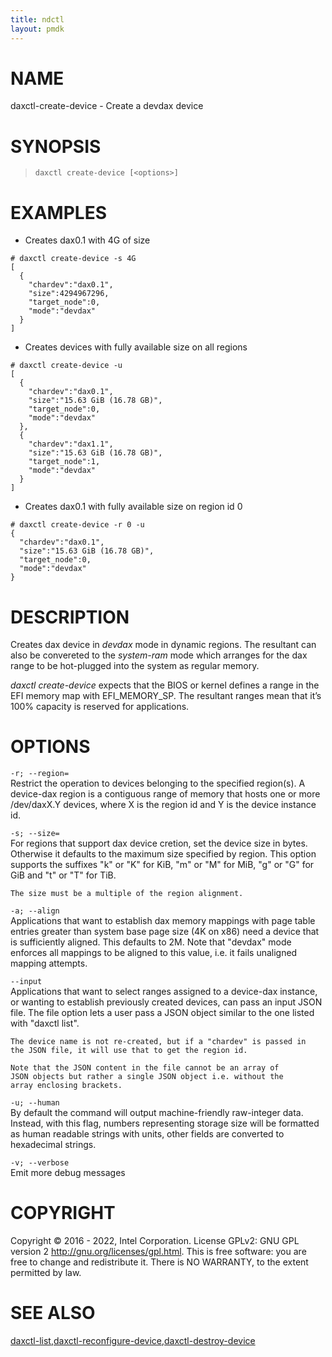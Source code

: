 ```yaml
---
title: ndctl
layout: pmdk
---
```


# NAME

daxctl-create-device - Create a devdax device

# SYNOPSIS

>     daxctl create-device [<options>]

# EXAMPLES

-   Creates dax0.1 with 4G of size

<!-- -->

    # daxctl create-device -s 4G
    [
      {
        "chardev":"dax0.1",
        "size":4294967296,
        "target_node":0,
        "mode":"devdax"
      }
    ]

-   Creates devices with fully available size on all regions

<!-- -->

    # daxctl create-device -u
    [
      {
        "chardev":"dax0.1",
        "size":"15.63 GiB (16.78 GB)",
        "target_node":0,
        "mode":"devdax"
      },
      {
        "chardev":"dax1.1",
        "size":"15.63 GiB (16.78 GB)",
        "target_node":1,
        "mode":"devdax"
      }
    ]

-   Creates dax0.1 with fully available size on region id 0

<!-- -->

    # daxctl create-device -r 0 -u
    {
      "chardev":"dax0.1",
      "size":"15.63 GiB (16.78 GB)",
      "target_node":0,
      "mode":"devdax"
    }

# DESCRIPTION

Creates dax device in *devdax* mode in dynamic regions. The resultant
can also be convereted to the *system-ram* mode which arranges for the
dax range to be hot-plugged into the system as regular memory.

*daxctl create-device* expects that the BIOS or kernel defines a range
in the EFI memory map with EFI_MEMORY_SP. The resultant ranges mean that
it’s 100% capacity is reserved for applications.

# OPTIONS

`-r; --region=`  
Restrict the operation to devices belonging to the specified region(s).
A device-dax region is a contiguous range of memory that hosts one or
more /dev/daxX.Y devices, where X is the region id and Y is the device
instance id.

`-s; --size=`  
For regions that support dax device cretion, set the device size in
bytes. Otherwise it defaults to the maximum size specified by region.
This option supports the suffixes "k" or "K" for KiB, "m" or "M" for
MiB, "g" or "G" for GiB and "t" or "T" for TiB.

    The size must be a multiple of the region alignment.

`-a; --align`  
Applications that want to establish dax memory mappings with page table
entries greater than system base page size (4K on x86) need a device
that is sufficiently aligned. This defaults to 2M. Note that "devdax"
mode enforces all mappings to be aligned to this value, i.e. it fails
unaligned mapping attempts.

`--input`  
Applications that want to select ranges assigned to a device-dax
instance, or wanting to establish previously created devices, can pass
an input JSON file. The file option lets a user pass a JSON object
similar to the one listed with "daxctl list".

    The device name is not re-created, but if a "chardev" is passed in
    the JSON file, it will use that to get the region id.

    Note that the JSON content in the file cannot be an array of
    JSON objects but rather a single JSON object i.e. without the
    array enclosing brackets.

<!-- -->

`-u; --human`  
By default the command will output machine-friendly raw-integer data.
Instead, with this flag, numbers representing storage size will be
formatted as human readable strings with units, other fields are
converted to hexadecimal strings.

<!-- -->

`-v; --verbose`  
Emit more debug messages

# COPYRIGHT

Copyright © 2016 - 2022, Intel Corporation. License GPLv2: GNU GPL
version 2 <http://gnu.org/licenses/gpl.html>. This is free software: you
are free to change and redistribute it. There is NO WARRANTY, to the
extent permitted by law.

# SEE ALSO

[daxctl-list](daxctl-list.md),[daxctl-reconfigure-device](daxctl-reconfigure-device.md),[daxctl-destroy-device](daxctl-destroy-device.md)
